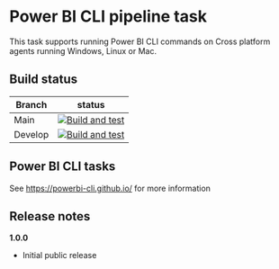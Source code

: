 # Power BI CLI pipeline task

This task supports running Power BI CLI commands on Cross platform agents running Windows, Linux or Mac.

## Build status

| Branch  | status                                                                                                                                                                                                                                               |
| ------- | ---------------------------------------------------------------------------------------------------------------------------------------------------------------------------------------------------------------------------------------------------- |
| Main    | [![Build and test](https://github.com/powerbi-cli/azure-pipeline-pbicli/workflows/Build%20and%20test/badge.svg?branch=main)](https://github.com/powerbi-cli/azure-pipeline-pbicli/actions?query=branch%3Amain+workflow%3A%22Build+and+test%22)       |
| Develop | [![Build and test](https://github.com/powerbi-cli/azure-pipeline-pbicli/workflows/Build%20and%20test/badge.svg?branch=develop)](https://github.com/powerbi-cli/azure-pipeline-pbicli/actions?query=branch%3Adevelop+workflow%3A%22Build+and+test%22) |

## Power BI CLI tasks

See https://powerbi-cli.github.io/ for more information

## Release notes

**1.0.0**

-   Initial public release
